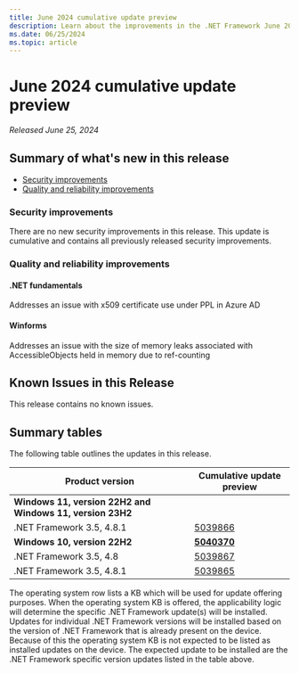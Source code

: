 ```yaml
---
title: June 2024 cumulative update preview
description: Learn about the improvements in the .NET Framework June 2024 cumulative update preview.
ms.date: 06/25/2024
ms.topic: article
---
```

# June 2024 cumulative update preview

_Released June 25, 2024_

## Summary of what's new in this release

- [Security improvements](#security-improvements)
- [Quality and reliability improvements](#quality-and-reliability-improvements)

### Security improvements

There are no new security improvements in this release. This update is cumulative and contains all previously released security improvements.

### Quality and reliability improvements

#### .NET fundamentals

Addresses an issue with x509 certificate use under PPL in Azure AD

#### Winforms

Addresses an issue with the size of memory leaks associated with AccessibleObjects held in memory due to ref-counting

## Known Issues in this Release

This release contains no known issues.

## Summary tables

The following table outlines the updates in this release.

| Product version | Cumulative update preview |
| --- | --- |
| **Windows 11, version 22H2 and Windows 11, version 23H2** | |
| .NET Framework 3.5, 4.8.1 | [5039866](https://support.microsoft.com/kb/5039866) |
| **Windows 10, version 22H2** | **[5040370](https://support.microsoft.com/kb/5040370)** |
| .NET Framework 3.5, 4.8 | [5039867](https://support.microsoft.com/kb/5039867) |
| .NET Framework 3.5, 4.8.1 | [5039865](https://support.microsoft.com/kb/5039865) |

The operating system row lists a KB which will be used for update offering purposes. When the operating system KB is offered, the applicability logic will determine the specific .NET Framework update(s) will be installed. Updates for individual .NET Framework versions will be installed based on the version of .NET Framework that is already present on the device. Because of this the operating system KB is not expected to be listed as installed updates on the device. The expected update to be installed are the .NET Framework specific version updates listed in the table above.
